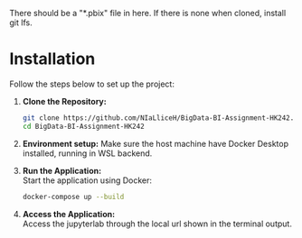 There should be a "*.pbix" file in here. If there is none when cloned, install git lfs.
# Installation

Follow the steps below to set up the project:

1. **Clone the Repository:**  
    ```bash
    git clone https://github.com/NIaLliceH/BigData-BI-Assignment-HK242.git
    cd BigData-BI-Assignment-HK242
    ```

2. **Environment setup:**
    Make sure the host machine have Docker Desktop installed, running in WSL backend.

4. **Run the Application:**  
    Start the application using Docker:
    ```bash
    docker-compose up --build
    ```

5. **Access the Application:**  
    Access the jupyterlab through the local url shown in the terminal output.
